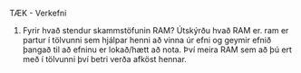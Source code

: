 TÆK - Verkefni

1. Fyrir hvað stendur skammstöfunin RAM? Útskýrðu hvað RAM er.
	ram er partur í tölvunni sem hjálpar henni að vinna úr efni og geymir efnið þangað til að efninu er lokað/hætt að nota. Því meira RAM sem að þú ert með í tölvunni því betri verða afköst hennar.

